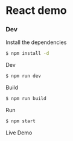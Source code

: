 # React demo


### Dev

Install the dependencies

```sh
$ npm install -d
```

Dev

```sh
$ npm run dev
```

Build

```sh
$ npm run build
```
Run

```sh
$ npm start
```

Live Demo
